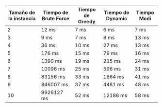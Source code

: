 | Tamaño de la instancia | Tiempo de Brute Force | Tiempo de Greedy | Tiempo de Dynamic | Tiempo Modi
|------------------------|-----------------------|------------------|-------------------|------------
| 2 | 12 ms | 7 ms | 6 ms | 7 ms |
| 3 | 9 ms | 7 ms | 8 ms | 13 ms |
| 4 | 36 ms | 10 ms | 27 ms | 13 ms |
| 5 | 176 ms | 15 ms | 79 ms | 16 ms |
| 6 | 1390 ms | 19 ms | 215 ms | 24 ms |
| 7 | 10096 ms | 25 ms | 596 ms | 31 ms |
| 8 | 83156 ms | 33 ms | 1664 ms | 41 ms |
| 9 | 846007 ms | 37 ms | 4481 ms | 48 ms |
| 10 | 9926127 ms | 52 ms | 12186 ms | 58 ms |
